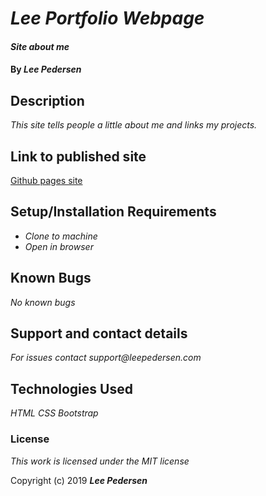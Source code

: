 # _Lee Portfolio Webpage_

#### _Site about me_

#### By _**Lee Pedersen**_

## Description

_This site tells people a little about me and links my projects._

## Link to published site

[Github pages site][1]

[1]: https://leepedersen.github.io/portfolio/

## Setup/Installation Requirements

* _Clone to machine_
* _Open in browser_

## Known Bugs

_No known bugs_

## Support and contact details

_For issues contact support@leepedersen.com_

## Technologies Used

_HTML_
_CSS_
_Bootstrap_

### License

*This work is licensed under the MIT license*

Copyright (c) 2019 **_Lee Pedersen_**
